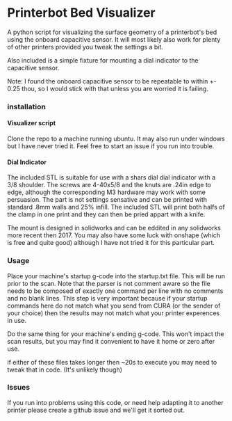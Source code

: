 # Printerbot Bed Visualizer

A python script for visualizing the surface geometry of a printerbot's bed using
the onboard capacitive sensor. It will most likely also work for plenty of other
printers provided you tweak the settings a bit. 

Also included is a simple fixture for mounting a dial indicator to the 
capacitive sensor. 

Note: I found the onboard capacitive sensor to be
repeatable to within +- 0.25 thou, so I would stick with that unless you are 
worried it is failing. 

### installation

#### Visualizer script
Clone the repo to a machine running ubuntu. It may also run under windows but
I have never tried it. Feel free to start an issue if you run into trouble.  

#### Dial Indicator
The included STL is suitable for use with a shars dial dial indicator with a 
3/8 shoulder. The screws are 4-40x5/8 and the knuts are .24in edge to edge,
although the corresponding M3 hardware may work with some persuasion. The part 
is not settings sensative and can be printed with standard .8mm walls and 25% 
infill. The included STL will print both halfs of the clamp in one print and
they can then be pried appart with a knife.
 
The mount is designed in solidworks and can be eddited in any solidworks more
recent then 2017. You may also have some luck with onshape (which is free and 
quite good) although I have not tried it for this particular part. 

### Usage

Place your machine's startup g-code into the startup.txt file. This will be run
prior to the scan. Note that the parser is not comment aware so the file needs
to be composed of exactly one command per line with no comments and no blank
lines. This step is very important because if your startup commands here do not
match what you send from CURA (or the sender of your choice) then the results
may not match what your printer experences in use. 

Do the same thing for your machine's ending g-code. This won't impact the scan
results, but you may find it convenient to have it home or zero after use. 

if either of these files takes longer then ~20s to execute you may need to
tweak that in code. (It's unlikely though)

### Issues
If you run into problems using this code, or need help adapting it to another 
printer please create a github issue and we'll get it sorted out. 

